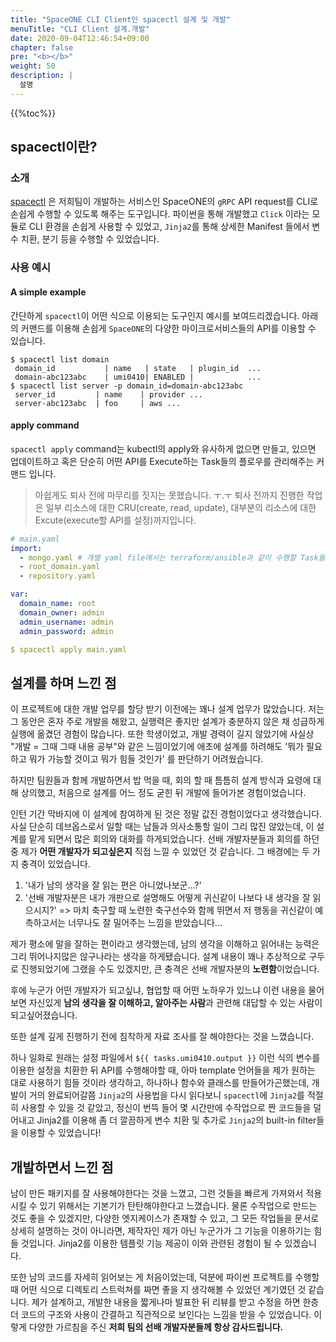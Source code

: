 ```yaml
---
title: "SpaceONE CLI Client인 spacectl 설계 및 개발"
menuTitle: "CLI Client 설계.개발"
date: 2020-09-04T12:46:54+09:00
chapter: false
pre: "<b></b>"
weight: 50
description: |
  설명
---
```

{{%toc%}}

## spacectl이란?

### 소개 

[spacectl](https://github.com/spaceone-dev/spacectl) 은 저희팀이 개발하는 서비스인 SpaceONE의 `gRPC` API request를 CLI로
손쉽게 수행할 수 있도록 해주는 도구입니다. 파이썬을 통해 개발했고 `Click` 이라는 모듈로 CLI 환경을
손쉽게 사용할 수 있었고, `Jinja2`를 통해 상세한 Manifest 들에서 변수 치환, 분기 등을 수행할 수 있었습니다.

### 사용 예시

#### A simple example

간단하게 `spacectl`이 어떤 식으로 이용되는 도구인지 예시를 보여드리겠습니다.
아래의 커맨드를 이용해 손쉽게 `SpaceONE`의 다양한 마이크로서비스들의 API를 이용할
수 있습니다.

```
$ spacectl list domain
 domain_id           | name   | state   | plugin_id  ...
 domain-abc123abc    | umi0410| ENABLED |            ...
$ spacectl list server -p domain_id=domain-abc123abc
 server_id         | name    | provider ...
 server-abc123abc  | foo     | aws ...
```

#### apply command

`spacectl apply` command는 kubectl의 apply와 유사하게 없으면 만들고,
있으면 업데이트하고 혹은 단순히 어떤 API를 Execute하는 Task들의 플로우를 관리해주는
커맨드 입니다.

> 아쉽게도 퇴사 전에 마무리를 짓지는 못했습니다. ㅜ.ㅜ
> 퇴사 전까지 진행한 작업은 일부 리소스에 대한 CRU(create, read, update),
> 대부분의 리소스에 대한 Excute(execute할 API를 설정)까지입니다.

```yaml
# main.yaml
import:
  - mongo.yaml # 개별 yaml file에서는 terraform/ansible과 같이 수행할 Task들을 정의
  - root_domain.yaml
  - repository.yaml

var:
  domain_name: root
  domain_owner: admin
  admin_username: admin
  admin_password: admin

$ spacectl apply main.yaml
```

## 설계를 하며 느낀 점

이 프로젝트에 대한 개발 업무를 할당 받기 이전에는 꽤나 설계 업무가 많았습니다.
저는 그 동안은 혼자 주로 개발을 해왔고, 실행력은 좋지만 설계가 충분하지 않은 채
성급하게 실행에 옮겼던 경험이 많습니다. 또한 학생이었고, 개발 경력이 길지 않았기에
사실상 "개발 = 그때 그때 내용 공부"와 같은 느낌이었기에 애초에 설계를 하려해도 '뭐가
필요하고 뭐가 가능할 것이고 뭐가 힘들 것인가' 를 판단하기 어려웠습니다.

하지만 팀원들과 함께 개발하면서 밥 먹을 때, 회의 할 때 틈틈히 설계 방식과 요령에 대해
상의했고, 처음으로 설계를 어느 정도 굳힌 뒤 개발에 들어가본 경험이었습니다.

인턴 기간 막바지에 이 설계에 참여하게 된 것은 정말 값진 경험이었다고 생각했습니다.
사실 단순히 데브옵스로서 일할 때는 남들과 의사소통할 일이 그리 많진 않았는데, 이 설계를
맡게 되면서 많은 회의와 대화를 하게되었습니다.
선배 개발자분들과 회의를 하던 중 제가 **어떤 개발자가 되고싶은지** 직접 느낄 수 있었던 것 같습니다.
그 배경에는 두 가지 충격이 있었습니다.

1. '내가 남의 생각을 잘 읽는 편은 아니었나보군...?'
2. '선배 개발자분은 내가 개판으로 설명해도 어떻게 귀신같이 나보다 내 생각을 잘 읽으시지?'
=> 마치 축구할 때 노련한 축구선수와 함께 뛰면서 저 행동을 귀신같이 예측하고서는 너무나도 잘 밀어주는 느낌을 받았습니다...

제가 평소에 말을 잘하는 편이라고 생각했는데, 남의 생각을 이해하고 읽어내는 능력은 그리 뛰어나지많은
않구나라는 생각을 하게됐습니다. 설계 내용이 꽤나 추상적으로 구두로 진행되었기에 그랬을 수도 있겠지만,
큰 충격은 선배 개발자분의 **노련함**이었습니다.

후에 누군가 어떤 개발자가 되고싶냐, 협업할 때 어떤 노하우가 있느냐 이런 내용을 물어보면
자신있게 **남의 생각을 잘 이해하고, 알아주는 사람**과 관련해 대답할 수 있는 사람이 되고싶어졌습니다.

또한 설계 깊게 진행하기 전에 침착하게 자료 조사를
잘 해야한다는 것을 느꼈습니다.

하나 일화로 원래는 설정 파일에서 `${{ tasks.umi0410.output }}` 이런 식의 변수를 이용한
설정을 치환한 뒤 API를 수행해야할 때, 아마 template 언어들을 제가 원하는 대로 사용하기
힘들 것이라 생각하고, 하나하나 함수와 클래스를 만들어가곤했는데, 개발이 거의 완료되어갈쯤
`Jinja2`의 사용법을 다시 읽다보니 `spacectl`에 `Jinja2`를 적절히 사용할 수 있을 것 같았고,
정신이 번뜩 들어 몇 시간만에 수작업으로 짠 코드들을 덜어내고 Jinja2를 이용해 좀 더 깔끔하게
변수 치환 및 추가로 `Jinja2`의 built-in filter들을 이용할 수 있었습니다!

## 개발하면서 느낀 점

남이 만든 패키지를 잘 사용해야한다는 것을 느꼈고, 그런 것들을 빠르게 가져와서 적용시킬 수 있기 위해서는
기본기가 탄탄해야한다고 느꼈습니다. 물론 수작업으로 만드는 것도 좋을 수 있겠지만, 다양한 엣지케이스가 존재할 수 있고,
그 모든 작업들을 문서로 상세히 설명하는 것이 아니라면, 제작자인 제가 아닌 누군가가 그 기능을 이용하기는
힘들 것입니다. Jinja2를 이용한 템플릿 기능 제공이 이와 관련된 경험이 될 수 있겠습니다.

또한 남의 코드를 자세히 읽어보는 게 처음이었는데, 덕분에 파이썬 프로젝트를 수행할 때 어떤 식으로
디렉토리 스트럭쳐를 짜면 좋을 지 생각해볼 수 있었던 계기였던 것 같습니다.
제가 설계하고, 개발한 내용을 짧게나마 발표한 뒤 리뷰를 받고 수정을 하면 한층 더 코드의
구조와 사용이 간결하고 직관적으로 보인다는 느낌을 받을 수 있었습니다. 이렇게 다양한
가르침을 주신 **저희 팀의 선배 개발자분들께 항상 감사드립니다.**